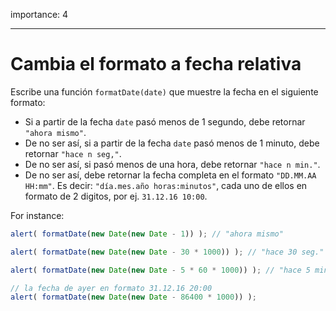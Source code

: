 importance: 4

---

# Cambia el formato a fecha relativa

Escribe una función `formatDate(date)` que muestre la fecha en el siguiente formato:

- Si a partir de la fecha `date` pasó menos de 1 segundo, debe retornar `"ahora mismo"`.
- De no ser así, si a partir de la fecha `date` pasó menos de 1 minuto, debe retornar `"hace n seg,"`.
- De no ser así, si pasó menos de una hora, debe retornar `"hace n min."`.
- De no ser así, debe retornar la fecha completa en el formato `"DD.MM.AA HH:mm"`. Es decir: `"día.mes.año horas:minutos"`, cada uno de ellos en formato de 2 digitos, por ej. `31.12.16 10:00`.

For instance:

```js
alert( formatDate(new Date(new Date - 1)) ); // "ahora mismo"

alert( formatDate(new Date(new Date - 30 * 1000)) ); // "hace 30 seg."

alert( formatDate(new Date(new Date - 5 * 60 * 1000)) ); // "hace 5 min."

// la fecha de ayer en formato 31.12.16 20:00
alert( formatDate(new Date(new Date - 86400 * 1000)) );
```
